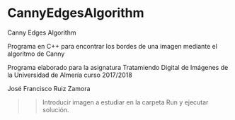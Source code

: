 ﻿# CannyEdgesAlgorithm
Canny Edges Algorithm

Programa en C++ para encontrar los bordes de una imagen mediante el algoritmo de Canny

Programa elaborado para la asignatura Tratamiendo Digital de Imágenes de la Universidad de Almería curso 2017/2018

José Francisco Ruiz Zamora

>>Introducir imagen a estudiar en la carpeta Run y ejecutar solución.
